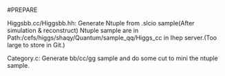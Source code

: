 #PREPARE

Higgsbb.cc/Higgsbb.hh: Generate Ntuple from .slcio sample(After simulation & reconstruct)
    Ntuple sample are in Path:/cefs/higgs/shaqy/Quantum/sample_qq/Higgs_cc in Ihep server.(Too large to store in Git.)

Category.c: Generate bb/cc/gg sample and do some cut to mini the ntuple sample.
